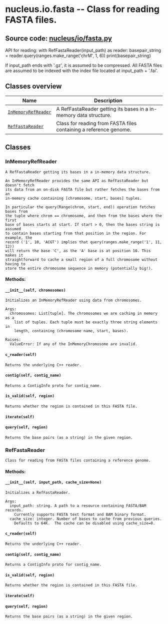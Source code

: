 # nucleus.io.fasta -- Class for reading FASTA files.
**Source code:** [nucleus/io/fasta.py](https://github.com/google/nucleus/tree/master/nucleus/io/fasta.py)
---
API for reading:
  with RefFastaReader(input_path) as reader:
    basepair_string = reader.query(ranges.make_range('chrM', 1, 6))
    print(basepair_string)

If input_path ends with '.gz', it is assumed to be compressed.  All FASTA
files are assumed to be indexed with the index file located at
input_path + '.fai'.

## Classes overview
Name | Description
-----|------------
[`InMemoryRefReader`](#inmemoryrefreader) | A RefFastaReader getting its bases in a in-memory data structure.
[`RefFastaReader`](#reffastareader) | Class for reading from FASTA files containing a reference genome.

## Classes
### InMemoryRefReader
```
A RefFastaReader getting its bases in a in-memory data structure.

An InMemoryRefReader provides the same API as RefFastaReader but doesn't fetch
its data from an on-disk FASTA file but rather fetches the bases from an
in-memory cache containing [chromosome, start, bases] tuples.

In particular the query(Range(chrom, start, end)) operation fetches bases from
the tuple where chrom == chromosome, and then from the bases where the first
base of bases starts at start. If start > 0, then the bases string is assumed
to contain bases starting from that position in the region. For example, the
record ('1', 10, 'ACGT') implies that query(ranges.make_range('1', 11, 12))
will return the base 'C', as the 'A' base is at position 10. This makes it
straightforward to cache a small region of a full chromosome without having to
store the entire chromosome sequence in memory (potentially big!).
```

#### Methods:
#### `__init__(self, chromosomes)`<a name="__init__"></a>
```
Initializes an InMemoryRefReader using data from chromosomes.

Args:
  chromosomes: List[tuple]. The chromosomes we are caching in memory as a
    list of tuples. Each tuple must be exactly three string elements in
    length, containing (chromosome name, start, bases).

Raises:
  ValueError: If any of the InMemoryChromosome are invalid.
```

#### `c_reader(self)`<a name="c_reader"></a>
```
Returns the underlying C++ reader.
```

#### `contig(self, contig_name)`<a name="contig"></a>
```
Returns a ContigInfo proto for contig_name.
```

#### `is_valid(self, region)`<a name="is_valid"></a>
```
Returns whether the region is contained in this FASTA file.
```

#### `iterate(self)`<a name="iterate"></a>


#### `query(self, region)`<a name="query"></a>
```
Returns the base pairs (as a string) in the given region.
```

### RefFastaReader
```
Class for reading from FASTA files containing a reference genome.
```

#### Methods:
#### `__init__(self, input_path, cache_size=None)`<a name="__init__"></a>
```
Initializes a RefFastaReader.

Args:
  input_path: string. A path to a resource containing FASTA/BAM records.
    Currently supports FASTA text format and BAM binary format.
  cache_size: integer. Number of bases to cache from previous queries.
    Defaults to 64K.  The cache can be disabled using cache_size=0.
```

#### `c_reader(self)`<a name="c_reader"></a>
```
Returns the underlying C++ reader.
```

#### `contig(self, contig_name)`<a name="contig"></a>
```
Returns a ContigInfo proto for contig_name.
```

#### `is_valid(self, region)`<a name="is_valid"></a>
```
Returns whether the region is contained in this FASTA file.
```

#### `iterate(self)`<a name="iterate"></a>


#### `query(self, region)`<a name="query"></a>
```
Returns the base pairs (as a string) in the given region.
```

